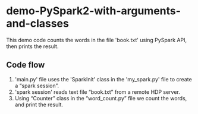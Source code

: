 # demo-PySpark2-with-arguments-and-classes

This demo code counts the words in the file 'book.txt' using PySpark API, then prints the result.

## Code flow
 1. 'main.py' file uses the 'SparkInit' class in the 'my_spark.py' file to create a “spark session”.  
 2. 'spark session' reads text file “book.txt” from a remote HDP server.  
 3. Using “Counter” class in the “word_count.py” file we count the words, and print the result.  
